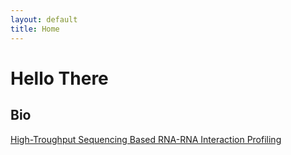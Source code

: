 ```yaml
---
layout: default
title: Home
---
```


# Hello There

## Bio
[High-Troughput Sequencing Based RNA-RNA Interaction Profiling](/bio/RNA-RNA_interaction_profiling.html)
